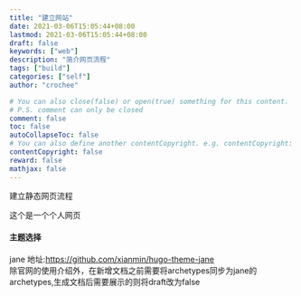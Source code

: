 ```yaml
---
title: "建立网站"
date: 2021-03-06T15:05:44+08:00
lastmod: 2021-03-06T15:05:44+08:00
draft: false
keywords: ["web"]
description: "简介网页流程"
tags: ["build"]
categories: ["self"]
author: "crochee"

# You can also close(false) or open(true) something for this content.
# P.S. comment can only be closed
comment: false
toc: false
autoCollapseToc: false
# You can also define another contentCopyright. e.g. contentCopyright: "This is another copyright."
contentCopyright: false
reward: false
mathjax: false
---
```

建立静态网页流程
<!--more-->

这个是一个个人网页

#### 主题选择
jane 地址:https://github.com/xianmin/hugo-theme-jane   
除官网的使用介绍外，在新增文档之前需要将archetypes同步为jane的archetypes,生成文档后需要展示的则将draft改为false


